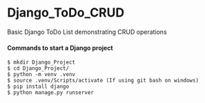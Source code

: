 # Django_ToDo_CRUD
Basic Django ToDo List demonstrating CRUD operations

#### Commands to start a Django project
```
$ mkdir Django_Project
$ cd Django_Project/
$ python -m venv .venv
$ source .venv/Scripts/activate (If using git bash on windows)
$ pip install django
$ python manage.py runserver
```
